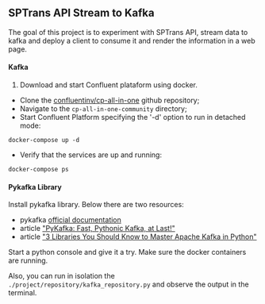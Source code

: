 ## SPTrans API Stream to Kafka

The goal of this project is to experiment with SPTrans API, stream data to kafka and deploy a client to consume it and render the information in a web page.

#### Kafka

1. Download and start Confluent plataform using docker.
- Clone the [confluentinv/cp-all-in-one](https://github.com/confluentinc/cp-all-in-one) github repository;
- Navigate to the `cp-all-in-one-community` directory;
- Start Confluent Platform specifying the '-d' option to run in detached mode:
```Shell
docker-compose up -d
```
- Verify that the services are up and running:
```Shell
docker-compose ps
```

#### Pykafka Library
Install pykafka library. Below there are two resources:
- pykafka [official documentation]()
- article ["PyKafka: Fast, Pythonic Kafka, at Last!"](https://blog.parse.ly/post/3886/pykafka-now/)
- article ["3 Libraries You Should Know to Master Apache Kafka in Python"](https://towardsdatascience.com/3-libraries-you-should-know-to-master-apache-kafka-in-python-c95fdf8700f2)

Start a python console and give it a try. Make sure the docker containers are running.

Also, you can run in isolation the `./project/repository/kafka_repository.py` and observe the output in the terminal.